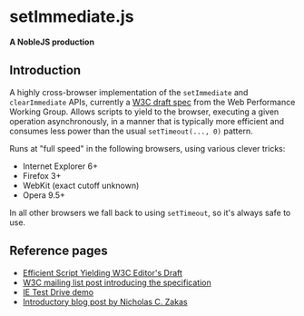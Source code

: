 setImmediate.js
===============
**A NobleJS production**

Introduction
------------

A highly cross-browser implementation of the `setImmediate` and `clearImmediate` APIs, currently a
[W3C draft spec][spec] from the Web Performance Working Group. Allows scripts to yield to the browser, executing a
given operation asynchronously, in a manner that is typically more efficient and consumes less power than the usual
`setTimeout(..., 0)` pattern.

Runs at "full speed" in the following browsers, using various clever tricks:

 * Internet Explorer 6+
 * Firefox 3+
 * WebKit (exact cutoff unknown)
 * Opera 9.5+

In all other browsers we fall back to using `setTimeout`, so it's always safe to use.

Reference pages
---------------

 * [Efficient Script Yielding W3C Editor's Draft][spec]
 * [W3C mailing list post introducing the specification][list-post]
 * [IE Test Drive demo][demo]
 * [Introductory blog post by Nicholas C. Zakas][ncz]


[spec]: https://dvcs.w3.org/hg/webperf/raw-file/tip/specs/setImmediate/Overview.html
[list-post]: http://lists.w3.org/Archives/Public/public-web-perf/2011Jun/0100.html
[demo]: http://ie.microsoft.com/testdrive/Performance/setImmediateSorting/Default.html
[ncz]: http://www.nczonline.net/blog/2011/09/19/script-yielding-with-setimmediate/
